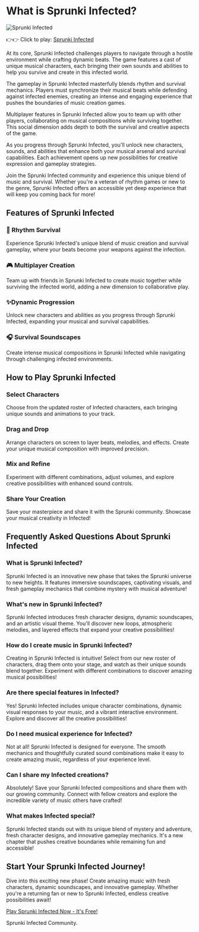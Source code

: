 # What is Sprunki Infected?

![Sprunki Infected](https://s.sprunkiscrunkly.com/img/games/sprunki-infected.png "Sprunki Infected")

👉👉 Click to play: [Sprunki Infected](https://sprunkiscrunkly.com/sprunki-infected/ "Sprunki Infected")

At its core, Sprunki Infected challenges players to navigate through a hostile environment while crafting dynamic beats. The game features a cast of unique musical characters, each bringing their own sounds and abilities to help you survive and create in this infected world.

The gameplay in Sprunki Infected masterfully blends rhythm and survival mechanics. Players must synchronize their musical beats while defending against infected enemies, creating an intense and engaging experience that pushes the boundaries of music creation games.

Multiplayer features in Sprunki Infected allow you to team up with other players, collaborating on musical compositions while surviving together. This social dimension adds depth to both the survival and creative aspects of the game.

As you progress through Sprunki Infected, you'll unlock new characters, sounds, and abilities that enhance both your musical arsenal and survival capabilities. Each achievement opens up new possibilities for creative expression and gameplay strategies.

Join the Sprunki Infected community and experience this unique blend of music and survival. Whether you're a veteran of rhythm games or new to the genre, Sprunki Infected offers an accessible yet deep experience that will keep you coming back for more!

## Features of Sprunki Infected

### 🎵 Rhythm Survival

Experience Sprunki Infected's unique blend of music creation and survival gameplay, where your beats become your weapons against the infection.

### 🎮 Multiplayer Creation

Team up with friends in Sprunki Infected to create music together while surviving the infected world, adding a new dimension to collaborative play.

### ✨Dynamic Progression

Unlock new characters and abilities as you progress through Sprunki Infected, expanding your musical and survival capabilities.

### 🎧 Survival Soundscapes

Create intense musical compositions in Sprunki Infected while navigating through challenging infected environments.

## How to Play Sprunki Infected

### Select Characters

Choose from the updated roster of Infected characters, each bringing unique sounds and animations to your track.

### Drag and Drop

Arrange characters on screen to layer beats, melodies, and effects. Create your unique musical composition with improved precision.

### Mix and Refine

Experiment with different combinations, adjust volumes, and explore creative possibilities with enhanced sound controls.

### Share Your Creation

Save your masterpiece and share it with the Sprunki community. Showcase your musical creativity in Infected!

## Frequently Asked Questions About Sprunki Infected

### What is Sprunki Infected?

Sprunki Infected is an innovative new phase that takes the Sprunki universe to new heights. It features immersive soundscapes, captivating visuals, and fresh gameplay mechanics that combine mystery with musical adventure!

### What's new in Sprunki Infected?

Sprunki Infected introduces fresh character designs, dynamic soundscapes, and an artistic visual theme. You'll discover new loops, atmospheric melodies, and layered effects that expand your creative possibilities!

### How do I create music in Sprunki Infected?

Creating in Sprunki Infected is intuitive! Select from our new roster of characters, drag them onto your stage, and watch as their unique sounds blend together. Experiment with different combinations to discover amazing musical possibilities!

### Are there special features in Infected?

Yes! Sprunki Infected includes unique character combinations, dynamic visual responses to your music, and a vibrant interactive environment. Explore and discover all the creative possibilities!

### Do I need musical experience for Infected?

Not at all! Sprunki Infected is designed for everyone. The smooth mechanics and thoughtfully curated sound combinations make it easy to create amazing music, regardless of your experience level.

### Can I share my Infected creations?

Absolutely! Save your Sprunki Infected compositions and share them with our growing community. Connect with fellow creators and explore the incredible variety of music others have crafted!

### What makes Infected special?

Sprunki Infected stands out with its unique blend of mystery and adventure, fresh character designs, and innovative gameplay mechanics. It's a new chapter that pushes creative boundaries while remaining fun and accessible!

## Start Your Sprunki Infected Journey!

Dive into this exciting new phase! Create amazing music with fresh characters, dynamic soundscapes, and innovative gameplay. Whether you're a returning fan or new to Sprunki Infected, endless creative possibilities await!

[Play Sprunki Infected Now - It's Free!](https://sprunkiscrunkly.com/sprunki-infected/)

Sprunki Infected Community.
